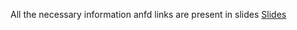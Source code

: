 All the necessary information anfd links are present in slides [Slides](https://docs.google.com/presentation/d/1Qri7IV5jV-jcB_ptjXq_DK3dofkA400G_LuEmyBvbC4/edit#slide=id.ge753919b9b_1_4)
